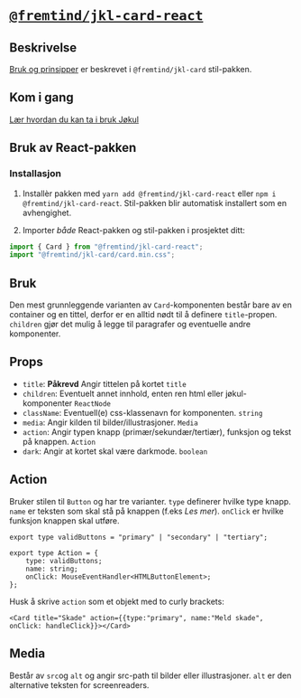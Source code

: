 # [`@fremtind/jkl-card-react`](https://fremtind.github.io/jokul/components/card/)

## Beskrivelse

[Bruk og prinsipper](https://fremtind.github.io/jokul/components/card/) er beskrevet i `@fremtind/jkl-card` stil-pakken.

## Kom i gang

[Lær hvordan du kan ta i bruk Jøkul](https://fremtind.github.io/jokul/developer/getting-started/)

## Bruk av React-pakken

### Installasjon

1. Installèr pakken med `yarn add @fremtind/jkl-card-react` eller `npm i @fremtind/jkl-card-react`. Stil-pakken blir automatisk installert som en avhengighet.

2. Importer _både_ React-pakken og stil-pakken i prosjektet ditt:

```js
import { Card } from "@fremtind/jkl-card-react";
import "@fremtind/jkl-card/card.min.css";
```

## Bruk
Den mest grunnleggende varianten av `Card`-komponenten består bare av en container og en tittel, derfor er en alltid nødt til å definere `title`-propen. `children` gjør det mulig å legge til paragrafer og eventuelle andre komponenter. 

## Props
- `title`: **Påkrevd** Angir tittelen på kortet `title`
- `children`: Eventuelt annet innhold, enten ren html eller jøkul-komponenter `ReactNode`
- `className`: Eventuell(e) css-klassenavn for komponenten. `string`
- `media`: Angir kilden til bilder/illustrasjoner. `Media`
- `action`: Angir typen knapp (primær/sekundær/tertiær), funksjon og tekst på knappen. `Action`
- `dark`: Angir at kortet skal være darkmode. `boolean`

## Action
Bruker stilen til `Button` og har tre varianter. `type` definerer hvilke type knapp. `name` er teksten som skal stå på knappen (f.eks _Les mer_). `onClick` er hvilke funksjon knappen skal utføre.

```tsx
export type validButtons = "primary" | "secondary" | "tertiary";

export type Action = {
    type: validButtons;
    name: string;
    onClick: MouseEventHandler<HTMLButtonElement>;
};

```
 Husk å skrive `action` som et objekt med to curly brackets:
 ```tsx
<Card title="Skade" action={{type:"primary", name:"Meld skade", onClick: handleClick}}></Card>
```

## Media
Består av `src`og `alt` og angir src-path til bilder eller illustrasjoner. `alt` er den alternative teksten for screenreaders.